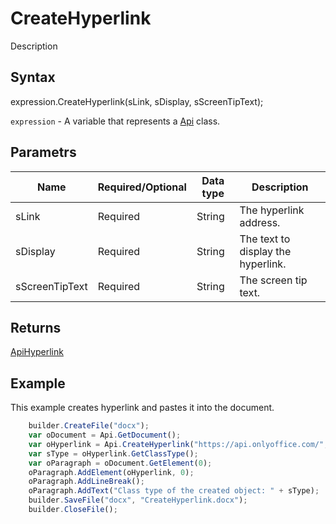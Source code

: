 # CreateHyperlink

Description

## Syntax

expression.CreateHyperlink(sLink, sDisplay, sScreenTipText);

`expression` - A variable that represents a [Api](../Api.md) class.

## Parametrs

| **Name** | **Required/Optional** | **Data type** | **Description** |
| ------------- | ------------- | ------------- | ------------- |
| sLink | Required | String | The hyperlink address. |
| sDisplay | Required | String | The text to display the hyperlink. |
| sScreenTipText | Required | String | The screen tip text. |

## Returns

[ApiHyperlink](../../ApiHyperlink/ApiHyperlink.md)

## Example

This example creates hyperlink and pastes it into the document.

```javascript
	builder.CreateFile("docx");
	var oDocument = Api.GetDocument();
	var oHyperlink = Api.CreateHyperlink("https://api.onlyoffice.com/", "ONLYOFFICE Document Builder", "ONLYOFFICE for developers");
	var sType = oHyperlink.GetClassType();
	var oParagraph = oDocument.GetElement(0);
	oParagraph.AddElement(oHyperlink, 0);
	oParagraph.AddLineBreak();
	oParagraph.AddText("Class type of the created object: " + sType);
	builder.SaveFile("docx", "CreateHyperlink.docx");
	builder.CloseFile();
```